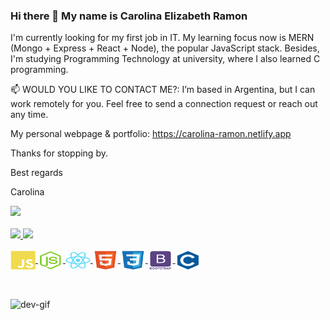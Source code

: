 

### Hi there 👋 My name is Carolina Elizabeth Ramon

I'm currently looking for my first job in IT. My learning focus now is MERN (Mongo + Express + React + Node), the popular JavaScript stack. Besides, I'm studying Programming Technology at university, where I also learned C programming. 

📫 WOULD YOU LIKE TO CONTACT ME?:
I’m based in Argentina, but I can work remotely for you. Feel free to send a connection request or reach out any time.

My personal webpage & portfolio:
https://carolina-ramon.netlify.app


Thanks for stopping by.

Best regards

Carolina

<div>
    <a href="https://www.linkedin.com/in/ramoncarolina" target="_blank"><img src="https://img.shields.io/badge/LinkedIn-0077B5?style=for-the-badge&logo=linkedin&logoColor=white" target="_blank"></a> 
    <br>
    <br>
    <a href="https://github.com/CarolinaRamon">
    <img height="180em" src="https://github-readme-stats.vercel.app/api?username=CarolinaRamon&show_icons=true&theme=radical&include_all_commits=true&count_private=true"/>
    <img height="180em" src="https://github-readme-stats.vercel.app/api/top-langs/?username=CarolinaRamon&layout=compact&langs_count=7&theme=radical"/>
</div>

<div style="display: inline_block"><br>
    <img align="center" alt="JS" height="30" width="40" src="https://raw.githubusercontent.com/devicons/devicon/master/icons/javascript/javascript-plain.svg">
    <img align="center" alt="NodeJS" height="30" width="40" src="https://raw.githubusercontent.com/devicons/devicon/master/icons/nodejs/nodejs-original.svg">
    <img align="center" alt="React" height="30" width="40" src="https://raw.githubusercontent.com/devicons/devicon/master/icons/react/react-original.svg">
    <img align="center" alt="HTML" height="30" width="40" src="https://raw.githubusercontent.com/devicons/devicon/master/icons/html5/html5-original.svg">
    <img align="center" alt="CSS" height="30" width="40" src="https://raw.githubusercontent.com/devicons/devicon/master/icons/css3/css3-original.svg">
    <img align="center" alt="Bootstrap" height="30" width="40" src="https://raw.githubusercontent.com/devicons/devicon/master/icons/bootstrap/bootstrap-plain-wordmark.svg">
    <img align="center" alt="C" height="30" width="40" src="https://raw.githubusercontent.com/devicons/devicon/master/icons/c/c-plain.svg">
    <br>
</div>


##
<br>
<div> 
   <img align="left" alt="dev-gif" src="https://media.giphy.com/media/L1R1tvI9svkIWwpVYr/giphy.gif">
</div>
